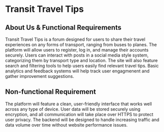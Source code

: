 # Transit Travel Tips

## About Us & Functional Requirements
Transit Travel Tips is a forum designed for users to share their travel experiences on any forms of transport, ranging from buses to planes. The platform will allow users to register, log in, and manage their accounts securely. Users can interact with posts in a social media style system, categorizing them by transport type and location. The site will also feature search and filtering tools to help users easily find relevant travel tips. Basic analytics and feedback systems will help track user engagmenent and gather improvement suggestions.

## Non-functional Requirement
The platform will feature a clean, user-friendly interface that works well across any type of device. User data will be stored securely using encryption, and all communication will take place over HTTPS to protect user privacy. The backend will be designed to handle increasing traffic and data volume over time without website performance issues. 
